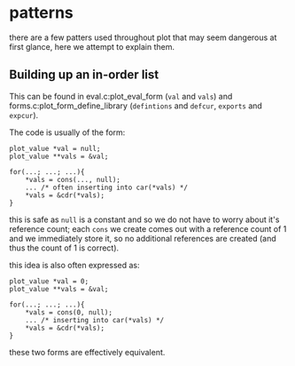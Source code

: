 patterns
==================

there are a few patters used throughout plot that may seem dangerous at first glance,
here we attempt to explain them.


Building up an in-order list
-----------------------------
This can be found in eval.c:plot_eval_form (`val` and `vals`) and forms.c:plot_form_define_library (`defintions` and `defcur`, `exports` and `expcur`).

The code is usually of the form:

    plot_value *val = null;
    plot_value **vals = &val;

    for(...; ...; ...){
        *vals = cons(..., null);
        ... /* often inserting into car(*vals) */
        *vals = &cdr(*vals);
    }

this is safe as `null` is a constant and so we do not have to worry about it's reference count;
each `cons` we create comes out with a reference count of 1 and we immediately store it, so no
additional references are created (and thus the count of 1 is correct).


this idea is also often expressed as:

    plot_value *val = 0;
    plot_value **vals = &val;

    for(...; ...; ...){
        *vals = cons(0, null);
        ... /* inserting into car(*vals) */
        *vals = &cdr(*vals);
    }

these two forms are effectively equivalent.


